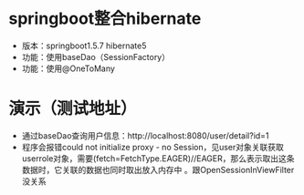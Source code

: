 # springboot整合hibernate
* 版本：springboot1.5.7 hibernate5
* 功能：使用baseDao（SessionFactory）
* 功能：使用@OneToMany

# 演示（测试地址）
* 通过baseDao查询用户信息：http://localhost:8080/user/detail?id=1
* 程序会报错could not initialize proxy - no Session，见user对象关联获取userrole对象，需要(fetch=FetchType.EAGER)//EAGER，那么表示取出这条数据时，它关联的数据也同时取出放入内存中 。跟OpenSessionInViewFilter没关系
